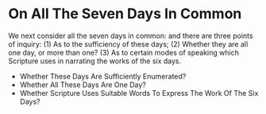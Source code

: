 # On All The Seven Days In Common

We next consider all the seven days in common: and there are three points of inquiry:
(1) As to the sufficiency of these days;
(2) Whether they are all one day, or more than one?
(3) As to certain modes of speaking which Scripture uses in narrating the works of the six days.

* Whether These Days Are Sufficiently Enumerated?
* Whether All These Days Are One Day?
* Whether Scripture Uses Suitable Words To Express The Work Of The Six Days?